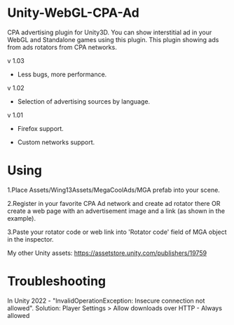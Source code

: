 # Unity-WebGL-CPA-Ad
CPA advertising plugin for Unity3D. You can show interstitial ad in your WebGL and Standalone games using this plugin. This plugin showing ads from ads rotators from CPA networks.

v 1.03

+ Less bugs, more performance.

v 1.02

+ Selection of advertising sources by language.

v 1.01

+ Firefox support.

+ Custom networks support.

# Using
1.Place Assets/Wing13Assets/MegaCoolAds/MGA prefab into your scene.

2.Register in your favorite CPA Ad network and create ad rotator there OR create a web page with an advertisement image and a link (as shown in the example).

3.Paste your rotator code or web link into 'Rotator code' field of MGA object in the inspector.

My other Unity assets: https://assetstore.unity.com/publishers/19759

# Troubleshooting
In Unity 2022 - "InvalidOperationException: Insecure connection not allowed".
Solution: Player Settings > Allow downloads over HTTP - Always allowed

